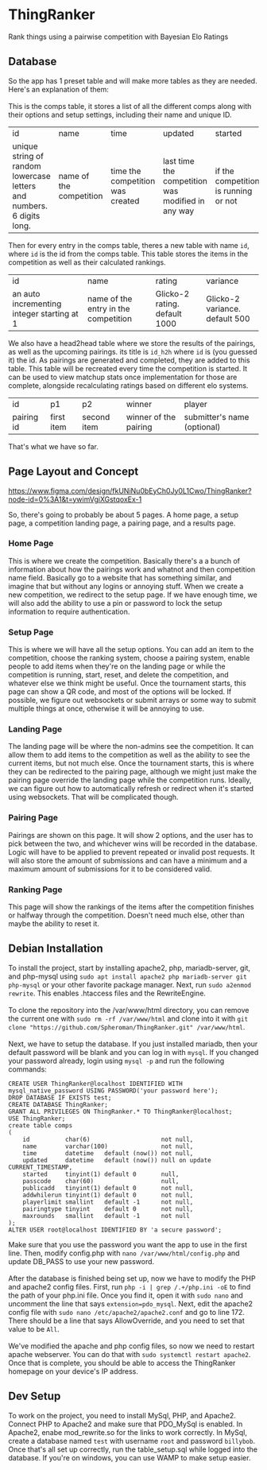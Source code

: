 # ThingRanker
Rank things using a pairwise competition with Bayesian Elo Ratings
## Database
So the app has 1 preset table and will make more tables as they are needed. Here's an explanation of them: <br> <br>
This is the comps table, it stores a list of all the different comps along with their options and setup settings, including their name and unique ID.
<table>
  <tr>
    <td>id</td><td>name</td><td>time</td><td>updated</td><td>started</td>
  </tr>
  <tr>
    <td>unique string of random lowercase letters and numbers. 6 digits long.</td>
    <td>name of the competition</td>
    <td>time the competition was created</td>
    <td>last time the competition was modified in any way</td>
    <td>if the competition is running or not</td>
  </tr>
</table>

Then for every entry in the comps table, theres a new table with name `id`, where `id` is the id from the comps table. This table stores the items in the competition as well as their calculated rankings.
<table>
  <tr>
    <td>id</td><td>name</td><td>rating</td><td>variance</td>
  </tr>
  <tr>
    <td>an auto incrementing integer starting at 1</td>
    <td>name of the entry in the competition</td>
    <td>Glicko-2 rating. default 1000</td>
    <td>Glicko-2 variance. default 500</td>
  </tr>
</table>

We also have a head2head table where we store the results of the pairings, as well as the upcoming pairings. its title is `id_h2h` where `id` is (you guessed it) the id. As pairings are generated and completed, they are added to this table. This table will be recreated every time the competition is started. It can be used to view matchup stats once implementation for those are complete, alongside recalculating ratings based on different elo systems.
<table>
  <tr>
    <td>id</td><td>p1</td><td>p2</td><td>winner</td><td>player</td>
  </tr>
  <tr>
    <td>pairing id</td>
    <td>first item</td>
    <td>second item</td>
    <td>winner of the pairing</td>
    <td>submitter's name (optional)</td>
  </tr>
</table>

That's what we have so far.

## Page Layout and Concept

https://www.figma.com/design/fkUNiNu0bEyCh0Jy0L1Cwo/ThingRanker?node-id=0%3A1&t=ywimVgiXGstqoxEx-1

So, there's going to probably be about 5 pages. A home page, a setup page, a competition landing page, a pairing page, and a results page.

### Home Page
This is where we create the competition. Basically there's a a bunch of information about how the pairings work and whatnot and then competition name field. Basically go to a website that has something similar, and imagine that but without any logins or annoying stuff. When we create a new competition, we redirect to the setup page. If we have enough time, we will also add the ability to use a pin or password to lock the setup information to require authentication.
### Setup Page
This is where we will have all the setup options. You can add an item to the competition, choose the ranking system, choose a pairing system, enable people to add items when they're on the landing page or while the competition is running, start, reset, and delete the competition, and whatever else we think might be useful. Once the tournament starts, this page can show a QR code, and most of the options will be locked. If possible, we figure out websockets or submit arrays or some way to submit multiple things at once, otherwise it will be annoying to use.
### Landing Page
The landing page will be where the non-admins see the competition. It can allow them to add items to the competition as well as the ability to see the current items, but not much else. Once the tournament starts, this is where they can be redirected to the pairing page, although we might just make the pairing page override the landing page while the competition runs. Ideally, we can figure out how to automatically refresh or redirect when it's started using websockets. That will be complicated though.
### Pairing Page
Pairings are shown on this page. It will show 2 options, and the user has to pick between the two, and whichever wins will be recorded in the database. Logic will have to be applied to prevent repeated or invalid post requests. It will also store the amount of submissions and can have a minimum and a maximum amount of submissions for it to be considered valid.
### Ranking Page
This page will show the rankings of the items after the competition finishes or halfway through the competition. Doesn't need much else, other than maybe the ability to reset it.

## Debian Installation
To install the project, start by installing apache2, php, mariadb-server, git, and php-mysql using `sudo apt install apache2 php mariadb-server git php-mysql` or your other favorite package manager. Next, run `sudo a2enmod rewrite`. This enables .htaccess files and the RewriteEngine. <br><br>
To clone the repository into the /var/www/html directory, you can remove the current one with `sudo rm -rf /var/www/html` and clone into it with `git clone "https://github.com/Spheroman/ThingRanker.git" /var/www/html`. <br><br>
Next, we have to setup the database. If you just installed mariadb, then your default password will be blank and you can log in with `mysql`. If you changed your password already, login using `mysql -p` and run the following commands: <br>
```
CREATE USER ThingRanker@localhost IDENTIFIED WITH mysql_native_password USING PASSWORD('your password here');
DROP DATABASE IF EXISTS test;
CREATE DATABASE ThingRanker;
GRANT ALL PRIVILEGES ON ThingRanker.* TO ThingRanker@localhost;
USE ThingRanker;
create table comps
(
    id          char(6)                    not null,
    name        varchar(100)               not null,
    time        datetime   default (now()) not null,
    updated     datetime   default (now()) null on update CURRENT_TIMESTAMP,
    started     tinyint(1) default 0       null,
    passcode    char(60)                   null,
    publicadd   tinyint(1) default 0       not null,
    addwhilerun tinyint(1) default 0       not null,
    playerlimit smallint   default -1      not null,
    pairingtype tinyint    default 0       not null,
    maxrounds   smallint   default -1      not null
);
ALTER USER root@localhost IDENTIFIED BY 'a secure password';
```
Make sure that you use the password you want the app to use in the first line. Then, modify config.php with `nano /var/www/html/config.php` and update DB_PASS to use your new password. <br><br>
After the database is finished being set up, now we have to modify the PHP and apache2 config files. First, run `php -i | grep /.+/php.ini -oE` to find the path of your php.ini file. Once you find it, open it with `sudo nano` and uncomment the line that says `extension=pdo_mysql`. Next, edit the apache2 config file with `sudo nano /etc/apache2/apache2.conf` and go to line 172. There should be a line that says AllowOverride, and you need to set that value to be `All`. <br> <br>
We've modified the apache and php config files, so now we need to restart apache webserver. You can do that with `sudo systemctl restart apache2`. Once that is complete, you should be able to access the ThingRanker homepage on your device's IP address.

## Dev Setup
To work on the project, you need to install MySql, PHP, and Apache2. Connect PHP to Apache2 and make sure that PDO_MySql is enabled. In Apache2, enabe mod_rewrite.so for the links to work correctly. In MySql, create a database named `test` with username `root` and password `billybob`. Once that's all set up correctly, run the table_setup.sql while logged into the database. If you're on windows, you can use WAMP to make setup easier.
